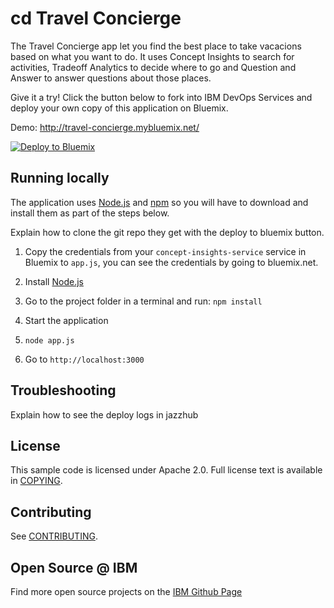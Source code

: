 # cd Travel Concierge

  The Travel Concierge app let you find the best place to take vacacions based on what you want to do. It uses Concept Insights to search for activities, Tradeoff Analytics to decide where to go and Question and Answer to answer questions about those places.

Give it a try! Click the button below to fork into IBM DevOps Services and deploy your own copy of this application on Bluemix.

Demo: http://travel-concierge.mybluemix.net/

[![Deploy to Bluemix](https://bluemix.net/deploy/button.png)](https://bluemix.net/deploy?repository=https://github.com/germanattanasio/travel-concierge)


## Running locally
  The application uses [Node.js](http://nodejs.org/) and [npm](https://www.npmjs.com/) so you will have to download and install them as part of the steps below.

Explain how to clone the git repo they get with the deploy to bluemix button.

1. Copy the credentials from your `concept-insights-service` service in Bluemix to `app.js`, you can see the credentials by going to bluemix.net.

2. Install [Node.js](http://nodejs.org/)
3. Go to the project folder in a terminal and run:
    `npm install`
4. Start the application
5.  `node app.js`
6. Go to `http://localhost:3000`


## Troubleshooting

  Explain how to see the deploy logs in jazzhub

## License

  This sample code is licensed under Apache 2.0. Full license text is available in [COPYING](LICENSE).

## Contributing

  See [CONTRIBUTING](CONTRIBUTING.md).

## Open Source @ IBM
  Find more open source projects on the [IBM Github Page](http://ibm.github.io/)

[service_url]: http://www.ibm.com/smarterplanet/us/en/ibmwatson/developercloud/concept-insights.html
[cloud_foundry]: https://github.com/cloudfoundry/cli
[getting_started]: http://www.ibm.com/smarterplanet/us/en/ibmwatson/developercloud/doc/getting_started/
[sign_up]: https://apps.admin.ibmcloud.com/manage/trial/bluemix.html?cm_mmc=WatsonDeveloperCloud-_-LandingSiteGetStarted-_-x-_-CreateAnAccountOnBluemixCLI

